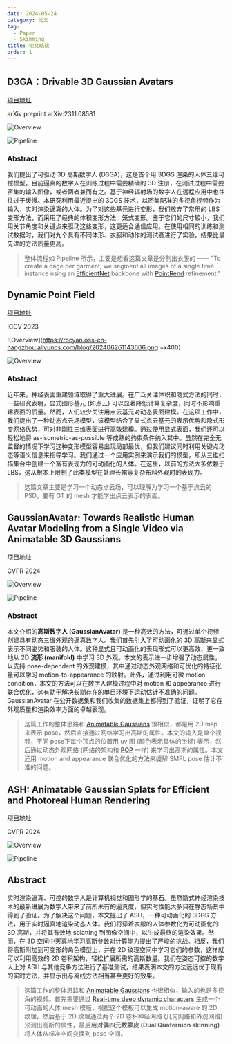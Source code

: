 ```yaml
---
date: 2024-05-24
category: 论文
tag:
  - Paper
  - Skimming
title: 论文略读
order: 1
---
```


## D3GA：Drivable 3D Gaussian Avatars

[项目地址](https://zielon.github.io/d3ga/)

arXiv preprint arXiv:2311.08581

![Overview](https://rocyan.oss-cn-hangzhou.aliyuncs.com/blog/202406261143740.png)

![Pipeline](https://rocyan.oss-cn-hangzhou.aliyuncs.com/blog/202406261143918.png)

### Abstract

我们提出了可驱动 3D 高斯数字人 (D3GA)，这是首个用 3DGS 渲染的人体三维可控模型。目前逼真的数字人在训练过程中需要精确的 3D 注册，在测试过程中需要密集的输入图像，或者两者兼而有之。基于神经辐射场的数字人在远程应用中也往往过于缓慢。本研究利用最近提出的 3DGS 技术，以密集配准的多视角视频作为输入，实时渲染逼真的人体。为了对这些基元进行变形，我们放弃了常用的 LBS 变形方法，而采用了经典的体积变形方法：笼式变形。鉴于它们的尺寸较小，我们用关节角度和关键点来驱动这些变形，这更适合通信应用。在使用相同的训练和测试数据时，我们对九个具有不同体形、衣服和动作的测试者进行了实验，结果比最先进的方法质量更高。

> 整体流程如 Pipeline 所示，主要是想看这篇文章是分割出衣服的 —— "To create a cage per garment, we segment all images of a single time instance using an [EfficientNet][ref1] backbone with [PointRend][ref2] refinement."
>
> [ref1]: http://proceedings.mlr.press/v97/tan19a.html?ref=jina-ai-gmbh.ghost.io
> [ref2]:https://openaccess.thecvf.com/content_CVPR_2020/html/Kirillov_PointRend_Image_Segmentation_As_Rendering_CVPR_2020_paper.html

## Dynamic Point Field

[项目地址](https://sergeyprokudin.github.io/dpf/)

ICCV 2023

![Overview](https://rocyan.oss-cn-hangzhou.aliyuncs.com/blog/202406261143606.png =x400)

![Overview](https://rocyan.oss-cn-hangzhou.aliyuncs.com/blog/202406261144768.png)

### Abstract

近年来，神经表面重建领域取得了重大进展。在广泛关注体积和隐式方法的同时，一些研究表明，显式图形基元 (如点云) 可以显著降低计算复杂度，同时不影响重建表面的质量。然而，人们较少关注用点云基元对动态表面建模。在这项工作中，我们提出了一种动态点云场模型，该模型结合了显式点云基元的表示优势和隐式形变网络优势，可对非刚性三维表面进行高效建模。通过使用显式表面，我们还可以轻松地将 as-isometric-as-possible 等成熟的约束条件纳入其中。虽然在完全无监督的情况下学习这种变形模型容易出现局部最优，但我们建议同时利用关键点动态等语义信息来指导学习。我们通过一个应用实例来演示我们的模型，即从三维扫描集合中创建一个富有表现力的可动画化的人体。在这里，以前的方法大多依赖于 LBS，这从根本上限制了此类模型在处理长裙等复杂布料外观时的表现力。

> 这篇文章主要是学习一个动态点云场，可以理解为学习一个基于点云的 PSD，要有 GT 的 mesh 才能学出点云表示的表面。

## GaussianAvatar: Towards Realistic Human Avatar Modeling from a Single Video via Animatable 3D Gaussians

[项目地址](https://huliangxiao.github.io/GaussianAvatar)

CVPR 2024

![Overview](https://rocyan.oss-cn-hangzhou.aliyuncs.com/blog/202407051530107.png)

![Pipeline](https://rocyan.oss-cn-hangzhou.aliyuncs.com/blog/202407051531677.png)

### Abstract

本文介绍的**高斯数字人 (GaussianAvatar)** 是一种高效的方法，可通过单个视频创建具有动态三维外观的逼真数字人。我们首先引入了可动画化的 3D 高斯来显式表示不同姿势和服装的人体。这种显式且可动画化的表现形式可以更高效、更一致地从 2D **流形 (manifold)** 中学习 3D 外观。本文的表示进一步增强了动态属性，以支持 pose-dependent 的外观建模，其中通过动态外观网络和可优化的特征张量可以学习 motion-to-appearance 的映射。此外，通过利用可微 motion condition，本文的方法可以在数字人建模过程中对 motion 和 appearance 进行联合优化，这有助于解决长期存在的单目环境下运动估计不准确的问题。GaussianAvatar 在公开数据集和我们收集的数据集上都得到了验证，证明了它在外观质量和渲染效率方面的卓越表现。

> 这篇工作的整体思路和 [Animatable Gaussians](Animatable-Gaussians.thml) 很相似，都是用 2D map 来表示 pose，然后直接通过网络学习出高斯的属性。本文的输入是单个视频，不同 pose下每个顶点的位置用 uv 图 (颜色表示具体的坐标) 表示，然后通过动态外观网络 (网络的架构和 [POP](https://openaccess.thecvf.com/content/ICCV2021/html/Ma_The_Power_of_Points_for_Modeling_Humans_in_Clothing_ICCV_2021_paper.html) 一样) 来学习出高斯的属性。本文还用 motion and appearance 联合优化的方法来缓解 SMPL pose 估计不准的问题。

## ASH: Animatable Gaussian Splats for Efficient and Photoreal Human Rendering

[项目地址](https://vcai.mpi-inf.mpg.de/projects/ash/)

CVPR 2024

![Overview](https://rocyan.oss-cn-hangzhou.aliyuncs.com/blog/202407051701353.png)

![Pipeline](https://rocyan.oss-cn-hangzhou.aliyuncs.com/blog/202407051701447.png)

## Abstract

实时渲染逼真、可控的数字人是计算机视觉和图形学的基石。虽然隐式神经渲染技术的最新进展为数字人带来了前所未有的逼真度，但实时性能大多只在静态场景中得到了验证。为了解决这个问题，本文提出了 ASH，一种可动画化的 3DGS 方法，用于实时逼真地渲染动态人体。我们将穿着衣服的人体参数化为可动画化的 3D 高斯，并将其有效地 splatting 到图像空间中，以生成最终的渲染效果。然而，在 3D 空间中天真地学习高斯参数对计算能力提出了严峻的挑战。相反，我们将高斯附加到可变形的角色模型上，并在 2D 纹理空间中学习它们的参数，这样就可以利用高效的 2D 卷积架构，轻松扩展所需的高斯数量。我们在姿态可控的数字人上对 ASH 与其他竞争方法进行了基准测试，结果表明本文的方法远远优于现有的实时方法，并显示出与离线方法相当甚至更好的效果。

> 这篇工作的整体思路和 [Animatable Gaussians](Animatable-Gaussians.thml) 也很相似，输入的也是多视角的视频。首先需要通过 [Real-time deep dynamic characters](https://dl.acm.org/doi/abs/10.1145/3450626.3459749) 生成一个可动画的人体 mesh 模版，根据这个模板可以生成 motion-aware 的 2D 纹理，然后基于 2D 纹理通过两个 2D 卷积神经网络 (几何网络和外观网络) 预测出高斯的属性，最后用**对偶四元数蒙皮 (Dual Quaternion skinning)** 将人体从标准空间变换到 pose 空间。
